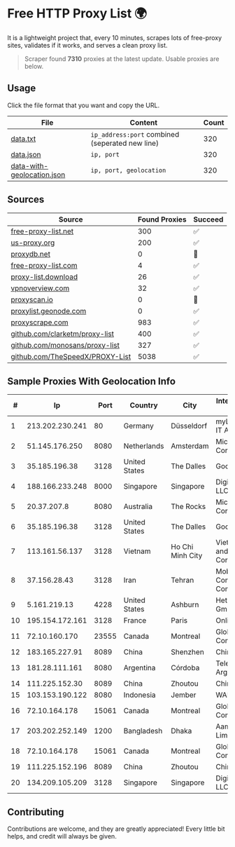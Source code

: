 
# Free HTTP Proxy List 🌍

It is a lightweight project that, every 10 minutes, scrapes lots of free-proxy sites, validates if it works, and serves a clean proxy list.


> Scraper found **7310** proxies at the latest update. Usable proxies are below.

## Usage

Click the file format that you want and copy the URL.


|File|Content|Count|
|----|-------|-----|
|[data.txt](https://raw.githubusercontent.com/themiralay/Proxy-List-World/master/data.txt)|`ip_address:port` combined (seperated new line)|320|
|[data.json](https://raw.githubusercontent.com/themiralay/Proxy-List-World/master/data.json)|`ip, port`|320|
|[data-with-geolocation.json](https://raw.githubusercontent.com/themiralay/Proxy-List-World/master/data-with-geolocation.json)|`ip, port, geolocation`|320|

## Sources

|Source|Found Proxies|Succeed|
|------|-------------|-------|
|[free-proxy-list.net](https://free-proxy-list.net)|300|✅|
|[us-proxy.org](https://www.us-proxy.org)|200|✅|
|[proxydb.net](http://proxydb.net)|0|🚫|
|[free-proxy-list.com](https://free-proxy-list.com/?page=&port=&type%5B%5D=http&type%5B%5D=https&up_time=0&search=Search)|4|✅|
|[proxy-list.download](https://www.proxy-list.download/HTTP)|26|✅|
|[vpnoverview.com](https://vpnoverview.com/privacy/anonymous-browsing/free-proxy-servers)|32|✅|
|[proxyscan.io](https://www.proxyscan.io)|0|🚫|
|[proxylist.geonode.com](https://proxylist.geonode.com/api/proxy-list?limit=300&page=1&sort_by=lastChecked&sort_type=desc&protocols=http,https)|0|✅|
|[proxyscrape.com](https://api.proxyscrape.com/v2/?request=displayproxies&protocol=http&timeout=10000&country=all&ssl=all&anonymity=all)|983|✅|
|[github.com/clarketm/proxy-list](https://raw.githubusercontent.com/clarketm/proxy-list/master/proxy-list-raw.txt)|400|✅|
|[github.com/monosans/proxy-list](https://raw.githubusercontent.com/monosans/proxy-list/main/proxies/http.txt)|327|✅|
|[github.com/TheSpeedX/PROXY-List](https://raw.githubusercontent.com/TheSpeedX/PROXY-List/master/http.txt)|5038|✅|


## Sample Proxies With Geolocation Info

|#|Ip|Port|Country|City|Internet Service Provider|
|-|--|----|-------|----|-------------------------|
|1|213.202.230.241|80|Germany|Düsseldorf|myLoc managed IT AG|
|2|51.145.176.250|8080|Netherlands|Amsterdam|Microsoft Corporation|
|3|35.185.196.38|3128|United States|The Dalles|Google LLC|
|4|188.166.233.248|8000|Singapore|Singapore|DigitalOcean, LLC|
|5|20.37.207.8|8080|Australia|The Rocks|Microsoft Corporation|
|6|35.185.196.38|3128|United States|The Dalles|Google LLC|
|7|113.161.56.137|3128|Vietnam|Ho Chi Minh City|VietNam Post and Telecom Corporation|
|8|37.156.28.43|3128|Iran|Tehran|Mobin Net Communication Company|
|9|5.161.219.13|4228|United States|Ashburn|Hetzner Online GmbH|
|10|195.154.172.161|3128|France|Paris|Online S.A.S.|
|11|72.10.160.170|23555|Canada|Montreal|GloboTech Communications|
|12|183.165.227.91|8089|China|Shenzhen|Chinanet|
|13|181.28.111.161|8080|Argentina|Córdoba|Telecom Argentina S.A|
|14|111.225.152.30|8089|China|Zhoutou|China Telecom|
|15|103.153.190.122|8080|Indonesia|Jember|WANET|
|16|72.10.164.178|15061|Canada|Montreal|GloboTech Communications|
|17|203.202.252.149|1200|Bangladesh|Dhaka|Aamra Networks Limited|
|18|72.10.164.178|15061|Canada|Montreal|GloboTech Communications|
|19|111.225.152.196|8089|China|Zhoutou|China Telecom|
|20|134.209.105.209|3128|Singapore|Singapore|DigitalOcean, LLC|



## Contributing

Contributions are welcome, and they are greatly appreciated! Every
little bit helps, and credit will always be given.

